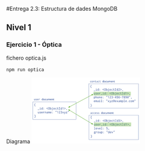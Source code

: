 #Entrega 2.3: Estructura de dades MongoDB
## Nivel 1
### Ejercicio 1 - Óptica
fichero optica.js
```
npm run optica
```
Diagrama
![Diagrama](https://github.com/qfluis/ITAcademy_node_S2_mongoDB-estructura-/blob/main/ejemplo.png)